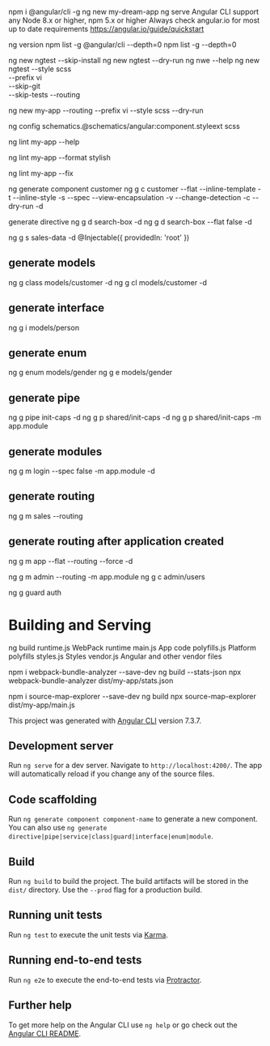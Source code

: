 npm i @angular/cli -g
ng new my-dream-app
ng serve
Angular CLI support any Node 8.x or higher, npm 5.x or higher
Always check angular.io for most up to date requirements
https://angular.io/guide/quickstart

ng version
npm list -g @angular/cli --depth=0
npm list -g --depth=0

ng new ngtest --skip-install
ng new ngtest --dry-run
ng nwe --help
ng new ngtest --style scss  
              --prefix vi  
              --skip-git  
              --skip-tests 
              --routing

ng new my-app --routing
              --prefix vi
              --style scss
              --dry-run

ng config schematics.@schematics/angular:component.styleext scss

ng lint my-app --help

ng lint my-app --format stylish

ng lint my-app --fix

ng generate component customer
ng g c customer
--flat
--inline-template    -t
--inline-style       -s
--spec
--view-encapsulation -v
--change-detection   -c
--dry-run            -d

generate directive 
ng g d search-box -d
ng g d search-box --flat false -d

ng g s sales-data -d
@Injectable({
  providedIn: 'root'
})

## generate models
ng g class models/customer -d
ng g cl models/customer -d

## generate interface
ng g i models/person

## generate enum
ng g enum models/gender
ng g e models/gender

## generate pipe
ng g pipe init-caps -d
ng g p shared/init-caps -d
ng g p shared/init-caps -m app.module

## generate modules
ng g m login --spec false -m app.module -d

## generate routing
ng g m sales --routing

## generate routing after application created
ng g m app --flat  --routing --force  -d

ng g m admin --routing -m app.module 
ng g c admin/users

ng g guard auth

# Building and Serving

ng build
runtime.js    WebPack runtime
main.js       App code
polyfills.js  Platform polyfills
styles.js     Styles
vendor.js     Angular and other vendor files

npm i webpack-bundle-analyzer --save-dev
ng build --stats-json
npx webpack-bundle-analyzer dist/my-app/stats.json

npm i source-map-explorer --save-dev
ng build
npx source-map-explorer dist/my-app/main.js




This project was generated with [Angular CLI](https://github.com/angular/angular-cli) version 7.3.7.

## Development server

Run `ng serve` for a dev server. Navigate to `http://localhost:4200/`. The app will automatically reload if you change any of the source files.

## Code scaffolding

Run `ng generate component component-name` to generate a new component. You can also use `ng generate directive|pipe|service|class|guard|interface|enum|module`.

## Build

Run `ng build` to build the project. The build artifacts will be stored in the `dist/` directory. Use the `--prod` flag for a production build.

## Running unit tests

Run `ng test` to execute the unit tests via [Karma](https://karma-runner.github.io).

## Running end-to-end tests

Run `ng e2e` to execute the end-to-end tests via [Protractor](http://www.protractortest.org/).

## Further help

To get more help on the Angular CLI use `ng help` or go check out the [Angular CLI README](https://github.com/angular/angular-cli/blob/master/README.md).
